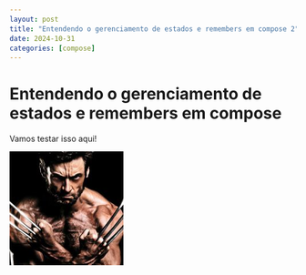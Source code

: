 ```yaml
---
layout: post
title: "Entendendo o gerenciamento de estados e remembers em compose 2"
date: 2024-10-31
categories: [compose]
---
```


# Entendendo o gerenciamento de estados e remembers em compose

Vamos testar isso aqui!

![alt text](../assets/images/logan.jpg)